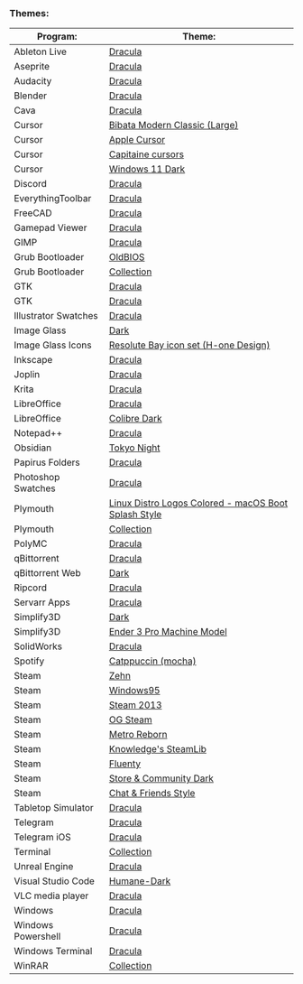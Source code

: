 
```table-of-contents
```
### Themes:
| Program:             | Theme:                                                                                                             |
| -------------------- | ------------------------------------------------------------------------------------------------------------------ |
| Ableton Live         | [Dracula](https://github.com/dracula/ableton-live)                                                                 |
| Aseprite             | [Dracula](https://github.com/dracula/aseprite)                                                                     |
| Audacity             | [Dracula](https://github.com/dracula/audacity)                                                                     |
| Blender              | [Dracula](https://github.com/dracula/blender)                                                                      |
| Cava                 | [Dracula](https://github.com/dracula/cava)                                                                         |
| Cursor               | [Bibata Modern Classic (Large)](https://github.com/ful1e5/Bibata_Cursor)                                           |
| Cursor               | [Apple Cursor](https://github.com/ful1e5/apple_cursor)                                                             |
| Cursor               | [Capitaine cursors](https://github.com/keeferrourke/capitaine-cursors)                                             |
| Cursor               | [Windows 11 Dark](http://www.rw-designer.com/cursor-set/windows-11-dark-theme)                                     |
| Discord              | [Dracula](https://github.com/slowstab/dracula)                                                                     |
| EverythingToolbar    | [Dracula](https://github.com/dracula/everythingtoolbar)                                                            |
| FreeCAD              | [Dracula](https://github.com/dracula/freecad)                                                                      |
| Gamepad Viewer       | [Dracula](https://github.com/dracula/gamepad-viewer)                                                               |
| GIMP                 | [Dracula](https://github.com/dracula/gimp)                                                                         |
| Grub Bootloader      | [OldBIOS](https://www.pling.com/p/2072033)                                                                         |
| Grub Bootloader      | [Collection](https://github.com/jacksaur/Gorgeous-GRUB)                                                            |
| GTK                  | [Dracula](https://www.gnome-look.org/p/1687249)                                                                    |
| GTK                  | [Dracula](https://github.com/dracula/gtk)                                                                          |
| Illustrator Swatches | [Dracula](https://github.com/dracula/adobe)                                                                        |
| Image Glass          | [Dark](https://imageglass.org/theme/default-dark-maatarashiii-46)                                                  |
| Image Glass Icons    | [Resolute Bay icon set (H-one Design)](https://imageglass.org/extension-icon/resolute-bay-icon-set-h-one-design-3) |
| Inkscape             | [Dracula](https://github.com/dracula/inkscape)                                                                     |
| Joplin               | [Dracula](https://github.com/dracula/joplin)                                                                       |
| Krita                | [Dracula](https://github.com/dracula/krita)                                                                        |
| LibreOffice          | [Dracula](https://github.com/dracula/libreoffice)                                                                  |
| LibreOffice          | [Colibre Dark](https://github.com/rizmut/libreoffice-style-colibre)                                                |
| Notepad++            | [Dracula](https://github.com/dracula/notepad-plus-plus)                                                            |
| Obsidian             | [Tokyo Night](https://github.com/tcmmichaelb139/obsidian-tokyonight)                                               |
| Papirus Folders      | [Dracula](https://github.com/dracula/papirus-folders)                                                              |
| Photoshop Swatches   | [Dracula](https://github.com/dracula/adobe)                                                                        |
| Plymouth             | [Linux Distro Logos Colored - macOS Boot Splash Style](https://www.pling.com/p/2106821/)                           |
| Plymouth             | [Collection](https://github.com/adi1090x/plymouth-themes)                                                          |
| PolyMC               | [Dracula](https://github.com/dracula/polymc)                                                                       |
| qBittorrent          | [Dracula](https://github.com/dracula/qbittorrent)                                                                  |
| qBittorrent Web      | [Dark](https://github.com/Carve/qbittorrent-webui-cjratliff.com)                                                   |
| Ripcord              | [Dracula](https://github.com/dracula/ripcord)                                                                      |
| Servarr Apps         | [Dracula](https://github.com/themepark-dev/theme.park/)                                                            |
| Simplify3D           | [Dark](http://www.aunix.de/tmp/s3d/S3D_DIY_Theme.qss)                                                              |
| Simplify3D           | [Ender 3 Pro Machine Model](https://www.thingiverse.com/thing:4393716/files)                                       |
| SolidWorks           | [Dracula](https://github.com/dracula/solidworks)                                                                   |
| Spotify              | [Catppuccin (mocha)](https://github.com/catppuccin/spicetify)                                                      |
| Steam                | [Zehn](https://github.com/yurisuika/Zehn/)                                                                         |
| Steam                | [Windows95](https://github.com/2641a40fd44383320adde4b027a1d0b03bd550/steam-win95-skin)                            |
| Steam                | [Steam 2013](https://gamebanana.com/mods/305429)                                                                   |
| Steam                | [OG Steam](https://github.com/ungstein/OG-Steam-Library)                                                           |
| Steam                | [Metro Reborn](https://github.com/RoseTheFlower/MetroSteam)                                                        |
| Steam                | [Knowledge's SteamLib](https://github.com/Potato95/Knowledges-SteamLib)                                            |
| Steam                | [Fluenty](https://github.com/Hexality/Fluenty)                                                                     |
| Steam                | [Store & Community Dark](https://steamskins.pages.dev/guides/installation/#dark-store-pages-by-shiina)             |
| Steam                | [Chat & Friends Style](https://chat.lasr.skin)                                                                     |
| Tabletop Simulator   | [Dracula](https://github.com/dracula/tabletop-simulator)                                                           |
| Telegram             | [Dracula](https://github.com/dracula/telegram)                                                                     |
| Telegram iOS         | [Dracula](https://github.com/dracula/telegram-ios)                                                                 |
| Terminal             | [Collection](https://gogh-co.github.io/Gogh/)                                                                      |
| Unreal Engine        | [Dracula](https://github.com/dracula/unreal-engine)                                                                |
| Visual Studio Code   | [Humane-Dark](https://open-vsx.org/extension/sjsepan/sjsepan-humanedark)                                           |
| VLC media player     | [Dracula](https://addons.videolan.org/p/1647074/)                                                                  |
| Windows              | [Dracula](https://www.vinstartheme.com/dracula-theme-for-windows/)                                                 |
| Windows Powershell   | [Dracula](https://github.com/dracula/powershell)                                                                   |
| Windows Terminal     | [Dracula](https://github.com/dracula/windows-terminal)                                                             |
| WinRAR               | [Collection](https://www.rarlab.com/themes.htm)                                                                    |

